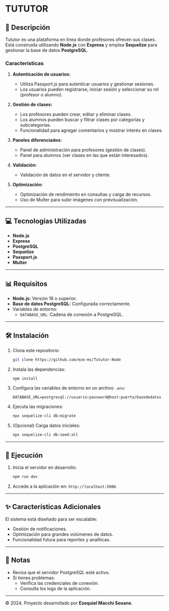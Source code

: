 # TUTUTOR

## 📄 Descripción
Tututor es una plataforma en línea donde profesores ofrecen sus clases. Está construida utilizando **Node.js** con **Express** y emplea **Sequelize** para gestionar la base de datos **PostgreSQL**. 

### Características
1. **Autenticación de usuarios:**
   - Utiliza Passport.js para autenticar usuarios y gestionar sesiones.
   - Los usuarios pueden registrarse, iniciar sesión y seleccionar su rol (profesor o alumno).

2. **Gestión de clases:**
   - Los profesores pueden crear, editar y eliminar clases.
   - Los alumnos pueden buscar y filtrar clases por categorías y subcategorías.
   - Funcionalidad para agregar comentarios y mostrar interés en clases.

3. **Paneles diferenciados:**
   - Panel de administración para profesores (gestión de clases).
   - Panel para alumnos (ver clases en las que están interesados).

4. **Validación:**
   - Validación de datos en el servidor y cliente.

5. **Optimización:**
   - Optimización de rendimiento en consultas y carga de recursos.
   - Uso de Multer para subir imágenes con previsualización.

---

## 💻 Tecnologías Utilizadas
- **Node.js**
- **Express**
- **PostgreSQL**
- **Sequelize**
- **Passport.js**
- **Multer**

---

## 📊 Requisitos
- **Node.js:** Versión 16 o superior.
- **Base de datos PostgreSQL:** Configurada correctamente.
- Variables de entorno:
  - `DATABASE_URL`: Cadena de conexión a PostgreSQL.

---

## 🛠️ Instalación
1. Clona este repositorio:
   ```bash
   git clone https://github.com/eze-ms/Tututor-Node
   ```
2. Instala las dependencias:
   ```bash
   npm install
   ```
3. Configura las variables de entorno en un archivo `.env`:
   ```env
   DATABASE_URL=postgresql://usuario:password@host:puerto/basededatos
   ```
4. Ejecuta las migraciones:
   ```bash
   npx sequelize-cli db:migrate
   ```
5. (Opcional) Carga datos iniciales:
   ```bash
   npx sequelize-cli db:seed:all
   ```

---

## 🔧 Ejecución
1. Inicia el servidor en desarrollo:
   ```bash
   npm run dev
   ```
2. Accede a la aplicación en: `http://localhost:5000`.

---

## ✨ Características Adicionales
El sistema está diseñado para ser escalable:
- Gestión de notificaciones.
- Optimización para grandes volúmenes de datos.
- Funcionalidad futura para reportes y analíticas.

---

## 📢 Notas
- Revisa que el servidor PostgreSQL esté activo.
- Si tienes problemas:
  - Verifica las credenciales de conexión.
  - Consulta los logs de la aplicación.

---

© 2024. Proyecto desarrollado por **Ezequiel Macchi Seoane**.
